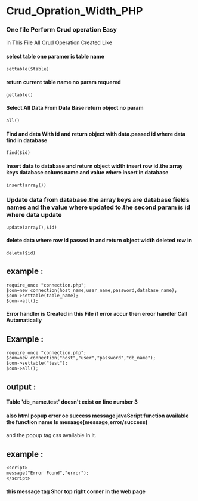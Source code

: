 # Crud_Opration_Width_PHP 
### One file Perform Crud operation Easy 
in This File All Crud Operation Created Like 

#### select table one paramer is table name

    settable($table)	

#### return current table name no param requered 

    gettable()

#### Select All Data From Data Base return object no param 

    all()

#### Find and data With id and return object with data.passed id where data find in database 

    find($id) 

#### Insert data to database and return object width insert row id.the array keys database colums name and value where insert in database 

    insert(array())

### Update data from database.the array keys are database fields names and the value where updated to.the second param is id where data update

    update(array(),$id)

#### delete data where row id passed in and return object width deleted row in 

    delete($id) 

## example : 

    require_once "connection.php"; 
    $con=new connection(host_name,user_name,password,database_name); 
    $con->settable(table_name); 
    $con->all();


#### Error handler is Created in this File if error accur then eroor handler Call Automatically
## Example :

    require_once "connection.php";
    $con=new connection("host","user","password","db_name");
    $con->settable("test");
    $con->all();

## output :

#### Table 'db_name.test' doesn't exist on line number 3

#### also html popup error oe success message javaScript function available the function name Is mesaage(message,error/success)
and the popup tag css available in it.

## example :

    <script>
    message("Error Found","error");
    </script>

#### this message tag Shor top right corner in the web page
